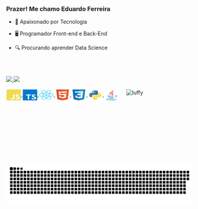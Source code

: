 ### Prazer! Me chamo Eduardo Ferreira


- 💖 Apaixonado por Tecnologia
- 🖥️ Programador Front-end e Back-End
- 🔍 Procurando aprender Data Science

  <br>
  <br>
  
<div>
  <a href="https://github.com/rafaballerini">
  <img height="180em" src="https://github-readme-stats.vercel.app/api?username=cadu77&show_icons=true&theme=radical&include_all_commits=true&count_private=true"/>
  <img height="180em" src="https://github-readme-stats.vercel.app/api/top-langs/?username=cadu77&layout=compact&langs_count=7&theme=tokyonight"/>
</div>
  
  
<div style="display: inline_block"><br>
  <img align="center" alt="Cadu-Js" height="30" width="40" src="https://raw.githubusercontent.com/devicons/devicon/master/icons/javascript/javascript-plain.svg">
  <img align="center" alt="Cadu-Ts" height="30" width="40" src="https://raw.githubusercontent.com/devicons/devicon/master/icons/typescript/typescript-plain.svg">
  <img align="center" alt="Cadu-React" height="30" width="40" src="https://raw.githubusercontent.com/devicons/devicon/master/icons/react/react-original.svg">
  <img align="center" alt="Cadu-HTML" height="30" width="40" src="https://raw.githubusercontent.com/devicons/devicon/master/icons/html5/html5-original.svg">
  <img align="center" alt="Cadu-CSS" height="30" width="40" src="https://raw.githubusercontent.com/devicons/devicon/master/icons/css3/css3-original.svg">
  <img align="center" alt="Cadu-Python" height="30" width="40" src="https://raw.githubusercontent.com/devicons/devicon/master/icons/python/python-original.svg">
  <img align="center" alt="Cadu-Java" height="30" width="40" src="https://raw.githubusercontent.com/devicons/devicon/master/icons/java/java-original.svg">
  
  <img align="right" alt="luffy" height="200" width="180" src="https://media.tenor.com/images/9ff03b679bf96782b7ff1fb4089ad7e9/tenor.gif">
</div>
  <br>
  <br>
  <br>
  <br>
  <br>
  
  ![Snake animation](https://github.com/cadu77/cadu77/blob/output/github-contribution-grid-snake.svg)
  
